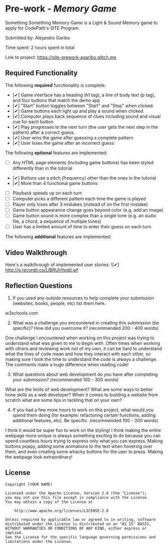 # Pre-work - *Memory Game*

Something Something Memory Game is a Light & Sound Memory game to apply for CodePath's SITE Program. 

Submitted by: Alejandro Garibo

Time spent: 2 hours spent in total

Link to project: https://site-prework-agaribo.glitch.me 

## Required Functionality

The following **required** functionality is complete:

* [✔] Game interface has a heading (h1 tag), a line of body text (p tag), and four buttons that match the demo app
* [✔] "Start" button toggles between "Start" and "Stop" when clicked. 
* [✔] Game buttons each light up and play a sound when clicked. 
* [✔] Computer plays back sequence of clues including sound and visual cue for each button
* [✔] Play progresses to the next turn (the user gets the next step in the pattern) after a correct guess. 
* [✔] User wins the game after guessing a complete pattern
* [✔] User loses the game after an incorrect guess

The following **optional** features are implemented:

* [ ] Any HTML page elements (including game buttons) has been styled differently than in the tutorial
* [✔] Buttons use a pitch (frequency) other than the ones in the tutorial
* [✔] More than 4 functional game buttons
* [ ] Playback speeds up on each turn
* [ ] Computer picks a different pattern each time the game is played
* [ ] Player only loses after 3 mistakes (instead of on the first mistake)
* [ ] Game button appearance change goes beyond color (e.g. add an image)
* [ ] Game button sound is more complex than a single tone (e.g. an audio file, a chord, a sequence of multiple tones)
* [ ] User has a limited amount of time to enter their guess on each turn

The following **additional** features are implemented:

## Video Walkthrough

Here's a walkthrough of implemented user stories:
![✔] 
http://g.recordit.co/LIBRUhYpdd.gif


## Reflection Questions
1. If you used any outside resources to help complete your submission (websites, books, people, etc) list them here. 

w3schools.com

2. What was a challenge you encountered in creating this submission (be specific)? How did you overcome it? (recommended 200 - 400 words) 

One challenge I encountered when working on this project was trying to understand what was given to me to begin with. Often times when working with others and reviewing work not of my own, it can be hard to understand what the lines of code mean and how they interact with each other, so making sure I took the time to understand the code is always a challenge. The comments make a huge difference when reading code!

3. What questions about web development do you have after completing your submission? (recommended 100 - 300 words) 

What are the limits of web development? What are some ways to better hone skills as a web developer? When it comes to building a website from scratch what are some tips in tackling that on your own?

4. If you had a few more hours to work on this project, what would you spend them doing (for example: refactoring certain functions, adding additional features, etc). Be specific. (recommended 100 - 300 words) 

I think it would be super fun to work on the styling! I think making the entire webpage more unique is always something exciting to do because you can spend countless hours trying to express only what you can express. Making buttons poppy, adding some animations to the text when hovering over them, and even creating some whacky buttons for the user to press. Making the webpage look extraordinary!



## License

    Copyright [YOUR NAME]

    Licensed under the Apache License, Version 2.0 (the "License");
    you may not use this file except in compliance with the License.
    You may obtain a copy of the License at

        http://www.apache.org/licenses/LICENSE-2.0

    Unless required by applicable law or agreed to in writing, software
    distributed under the License is distributed on an "AS IS" BASIS,
    WITHOUT WARRANTIES OR CONDITIONS OF ANY KIND, either express or implied.
    See the License for the specific language governing permissions and
    limitations under the License.
